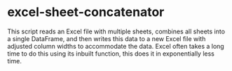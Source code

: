 # excel-sheet-concatenator
This script reads an Excel file with multiple sheets, combines all sheets into a single DataFrame, and then writes this data to a new Excel file with adjusted column widths to accommodate the data. Excel often takes a long time to do this using its inbuilt function, this does it in exponentially less time.
